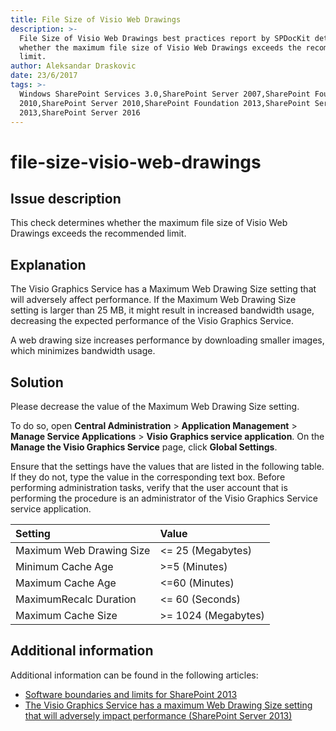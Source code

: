 ```yaml
---
title: File Size of Visio Web Drawings
description: >-
  File Size of Visio Web Drawings best practices report by SPDocKit determines
  whether the maximum file size of Visio Web Drawings exceeds the recommended
  limit.
author: Aleksandar Draskovic
date: 23/6/2017
tags: >-
  Windows SharePoint Services 3.0,SharePoint Server 2007,SharePoint Foundation
  2010,SharePoint Server 2010,SharePoint Foundation 2013,SharePoint Server
  2013,SharePoint Server 2016
---
```


# file-size-visio-web-drawings

## Issue description

This check determines whether the maximum file size of Visio Web Drawings exceeds the recommended limit.

## Explanation

The Visio Graphics Service has a Maximum Web Drawing Size setting that will adversely affect performance. If the Maximum Web Drawing Size setting is larger than 25 MB, it might result in increased bandwidth usage, decreasing the expected performance of the Visio Graphics Service.

A web drawing size increases performance by downloading smaller images, which minimizes bandwidth usage.

## Solution

Please decrease the value of the Maximum Web Drawing Size setting.

To do so, open **Central Administration** &gt; **Application Management** &gt; **Manage Service Applications** &gt; **Visio Graphics service application**. On the **Manage the Visio Graphics Service** page, click **Global Settings**.

Ensure that the settings have the values that are listed in the following table. If they do not, type the value in the corresponding text box. Before performing administration tasks, verify that the user account that is performing the procedure is an administrator of the Visio Graphics Service service application.

| Setting | Value |
| :--- | :--- |
| Maximum Web Drawing Size | &lt;= 25 \(Megabytes\) |
| Minimum Cache Age | &gt;=5 \(Minutes\) |
| Maximum Cache Age | &lt;=60 \(Minutes\) |
| MaximumRecalc Duration | &lt;= 60 \(Seconds\) |
| Maximum Cache Size | &gt;= 1024 \(Megabytes\) |

## Additional information

Additional information can be found in the following articles:

* [Software boundaries and limits for SharePoint 2013](https://technet.microsoft.com/en-us/library/cc262787.aspx)
* [The Visio Graphics Service has a maximum Web Drawing Size setting that will adversely impact performance \(SharePoint Server 2013\)](https://technet.microsoft.com/en-us/library/ff805074.aspx)

